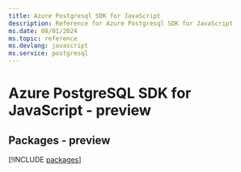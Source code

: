 ```yaml
---
title: Azure Postgresql SDK for JavaScript
description: Reference for Azure Postgresql SDK for JavaScript
ms.date: 08/01/2024
ms.topic: reference
ms.devlang: javascript
ms.service: postgresql
---
```

# Azure PostgreSQL SDK for JavaScript - preview
## Packages - preview
[!INCLUDE [packages](postgresql-index.md)]